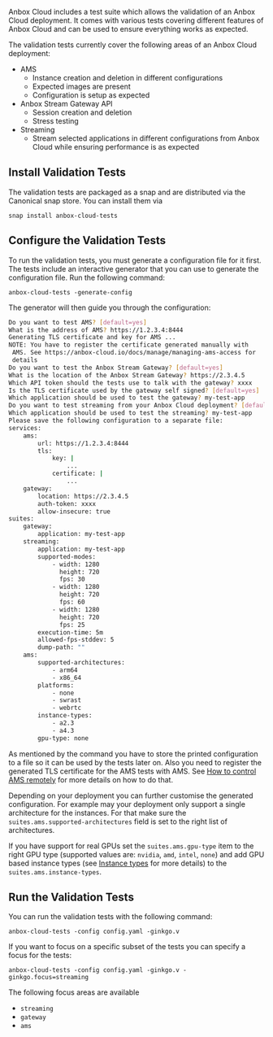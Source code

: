 Anbox Cloud includes a test suite which allows the validation of an Anbox Cloud deployment. It comes with various tests covering different features of Anbox Cloud and can be used to ensure everything works as expected.

The validation tests currently cover the following areas of an Anbox Cloud deployment:

* AMS
   * Instance creation and deletion in different configurations
   * Expected images are present
   * Configuration is setup as expected
* Anbox Stream Gateway API
  * Session creation and deletion
  * Stress testing
* Streaming
  * Stream selected applications in different configurations from Anbox Cloud while ensuring performance is as expected

## Install Validation Tests

The validation tests are packaged as a snap and are distributed via the Canonical snap store. You can install them via

    snap install anbox-cloud-tests

## Configure the Validation Tests

To run the validation tests, you must generate a configuration file for it first. The tests include an interactive generator that you can use to generate the configuration file. Run the following command:

    anbox-cloud-tests -generate-config

The generator will then guide you through the configuration:

```bash
Do you want to test AMS? [default=yes]
What is the address of AMS? https://1.2.3.4:8444
Generating TLS certificate and key for AMS ...
NOTE: You have to register the certificate generated manually with
 AMS. See https://anbox-cloud.io/docs/manage/managing-ams-access for
 details
Do you want to test the Anbox Stream Gateway? [default=yes]
What is the location of the Anbox Stream Gateway? https://2.3.4.5
Which API token should the tests use to talk with the gateway? xxxx
Is the TLS certificate used by the gateway self signed? [default=yes]
Which application should be used to test the gateway? my-test-app
Do you want to test streaming from your Anbox Cloud deployment? [default=yes]
Which application should be used to test the streaming? my-test-app
Please save the following configuration to a separate file:
services:
    ams:
        url: https://1.2.3.4:8444
        tls:
            key: |
                ...
            certificate: |
                ...
    gateway:
        location: https://2.3.4.5
        auth-token: xxxx
        allow-insecure: true
suites:
    gateway:
        application: my-test-app
    streaming:
        application: my-test-app
        supported-modes:
            - width: 1280
              height: 720
              fps: 30
            - width: 1280
              height: 720
              fps: 60
            - width: 1280
              height: 720
              fps: 25
        execution-time: 5m
        allowed-fps-stddev: 5
        dump-path: ""
    ams:
        supported-architectures:
            - arm64
            - x86_64
        platforms:
            - none
            - swrast
            - webrtc
        instance-types:
            - a2.3
            - a4.3
        gpu-type: none
```

As mentioned by the command you have to store the printed configuration to a file so it can be used by the tests later on. Also you need to register the generated TLS certificate for the AMS tests with AMS. See [How to control AMS remotely](https://discourse.ubuntu.com/t/managing-ams-access/17774) for more details on how to do that.

Depending on your deployment you can further customise the generated configuration. For example may your deployment only support a single architecture for the instances. For that make sure the `suites.ams.supported-architectures` field is set to the right list of architectures.

If you have support for real GPUs set the `suites.ams.gpu-type` item to the right GPU type (supported values are: `nvidia`, `amd`, `intel`, `none`) and add GPU based instance types (see [Instance types](https://discourse.ubuntu.com/t/application-manifest/24197#instance-type) for more details) to the `suites.ams.instance-types`.

## Run the Validation Tests

You can run the validation tests with the following command:

    anbox-cloud-tests -config config.yaml -ginkgo.v

If you want to focus on a specific subset of the tests you can specify a focus for the tests:

    anbox-cloud-tests -config config.yaml -ginkgo.v -ginkgo.focus=streaming

The following focus areas are available

* `streaming`
* `gateway`
* `ams`
